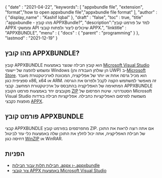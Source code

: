 {
  "date" : "2021-04-22",
  "keywords": [ "appxbundle file", "extension", "format","how to open appxbundle file","appxbundle file format" ],
  "author" : {
    "display_name" : "Kashif Iqbal"
},
  "draft" : "false",
  "toc" : true,
  "title" :"appxbundle - מהו קובץ APPXBundle?",
  "description":"למד על פורמט קובץ APPX וממשקי API שיכולים ליצור ולפתוח קובצי APPX.",
  "linktitle" : "APPXBUNDLE",
  "menu" : {
    "docs" : {
      "parent" : "programming"
}
},
  "lastmod" : "2021-12-19"
}

## מהו קובץ APPXBUNDLE?

קובץ APPXBUNDLE הוא קובץ חבילה שנוצר באמצעות [Microsoft Visual Studio](https://visualstudio.microsoft.com/) ומשמש להפצה של יישומי Windows (הן שולחן העבודה והן UWP) ב-[Microsoft Store](https://apps.microsoft.com/store/apps). הוא מכיל גרסה אחת או יותר של אפליקציה, המכוונת לארכיטקטורת מעבד ספציפית כגון x86, x64 או ARM. זה מאפשר למשתמש הקצה לקבל ולפרוס את הגרסה המתאימה של האפליקציה בהתבסס על ארכיטקטורת המחשב. קבצי APPXBUNDLE מקובצים יחד באמצעות פורמט הקובץ [ZIP](/he/compression/zip/) הסטנדרטי. שיטת הפרסום של Microsoft Visual Studio משמשת לפרסום האפליקציות כחבילה. אפליקציות חבילה בודדות מופצות כקבצי [APPX](/he/programming/appx/).

## פורמט קובץ APPXBUNDLE

קבצי APPXBUNDLE מתפרסמים בפורמט קובץ ZIP. אם אתה רוצה לראות את התוכן של חבילת האפליקציה, אתה יכול לחלץ את התוכן שלה באמצעות כלי עזר לביטול דחיסה כגון [WinZIP](https://www.winzip.com/en/) או WinRAR.

## הפניות

* [חבילות תלות עבור חבילות .appx ו-.appxbundle](https://www.ibm.com/docs/en/maas360?topic=catalog-dependency-packages-appx-appxbundle-packages)
* [צור קובצי APPX באמצעות Microsoft Visual Studio](https://learn.microsoft.com/en-us/windows/msix/desktop/vs-package-overview)

